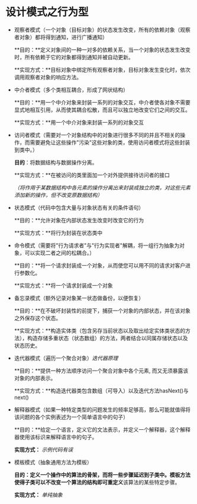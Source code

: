 # 设计模式之行为型

* 观察者模式（一个对象（目标对象）的状态发生改变，所有的依赖对象（观察者对象）都将得到通知，进行广播通知）

  **目的：**定义对象间的一种一对多的依赖关系，当一个对象的状态发生改变时，所有依赖于它的对象都得到通知并被自动更新。

  **实现方式：**目标对象中绑定所有观察者对象，目标对象发生变化时，依次调用观察者对象的响应方法。

  

* 中介者模式（多个类相互耦合，形成了网状结构）

  **目的：**用一个中介对象来封装一系列的对象交互，中介者使各对象不需要显式地相互引用，从而使其耦合松散，而且可以独立地改变它们之间的交互。

  **实现方式：**用一个中介对象来封装一系列的对象交互

  

* 访问者模式（需要对一个对象结构中的对象进行很多不同的并且不相关的操作，而需要避免让这些操作"污染"这些对象的类，使用访问者模式将这些封装到类中。）

  **目的**：将数据结构与数据操作分离。

  **实现方式：**在被访问的类里面加一个对外提供接待访问者的接口

  *（将作用于某数据结构中各元素的操作分离出来封装成独立的类，对这些元素添加新的操作，但不改变原数据结构）*

  

* 状态模式（代码中包含大量与对象状态有关的条件语句）

  **目的：**允许对象在内部状态发生改变时改变它的行为

  **实现方式：**将行为封装在状态类中

  

* 命令模式（需要将"行为请求者"与"行为实现者"解耦，将一组行为抽象为对象，可以实现二者之间的松耦合。）

  **目的：**将一个请求封装成一个对象，从而使您可以用不同的请求对客户进行参数化。

  **实现方式：**将一个请求封装成一个对象

  

* 备忘录模式（额外记录对象某一状态做备份，以便恢复）

  **目的：**在不破坏封装性的前提下，捕获一个对象的内部状态，并在该对象之外保存这个状态。

  **实现方式：**构造实体类（包含另存当前状态以及取出给定实体类状态的方法），构造存储多重状态（状态数组）的方法，两者结合以同属存储状态以及状态历史。

  

* 迭代器模式（遍历一个聚合对象）*迭代器原理*

  **目的：**提供一种方法顺序访问一个聚合对象中各个元素, 而又无须暴露该对象的内部表示。

  **实现方式：**构造迭代器类包含数组（可导入）以及迭代方法hasNext()与next()

  

* 解释器模式（如果一种特定类型的问题发生的频率足够高，那么可能就值得将该问题的各个实例表述为一个简单语言中的句子）

  **目的：**给定一个语言，定义它的文法表示，并定义一个解释器，这个解释器使用该标识来解释语言中的句子。

  **实现方式：** *示例代码有误* 

  

* 模板模式（抽象通用方法为模板）

  **目的：**定义一个操作中的算法的骨架，而将一些步骤延迟到子类中。模板方法使得子类可以不改变一个算法的结构即**可重定义**该算法的某些特定步骤。

  **实现方式：** *单纯抽象*



  

  

  

   

  

  

  

  

  

